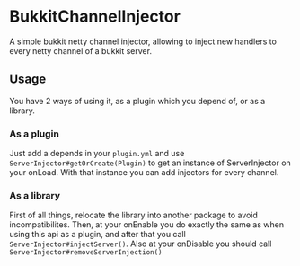 # BukkitChannelInjector
A simple bukkit netty channel injector, allowing to inject new handlers to every netty channel of a bukkit server.

## Usage
You have 2 ways of using it, as a plugin which you depend of, or as a library.
### As a plugin
Just add a depends in your `plugin.yml` and use `ServerInjector#getOrCreate(Plugin)` to get an instance of ServerInjector on your onLoad.
With that instance you can add injectors for every channel.
### As a library
First of all things, relocate the library into another package to avoid incompatibilites.
Then, at your onEnable you do exactly the same as when using this api as a plugin, and after that you call `ServerInjector#injectServer()`.
Also at your onDisable you should call `ServerInjector#removeServerInjection()`
